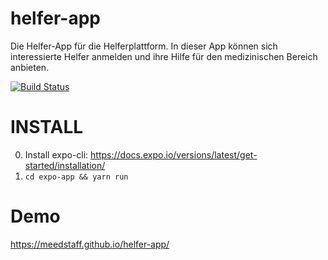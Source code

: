 # helfer-app
Die Helfer-App für die Helferplattform. In dieser App können sich interessierte Helfer anmelden und ihre Hilfe für den medizinischen Bereich anbieten.

[![Build Status](https://travis-ci.org/helferplattform/helfer-app.svg?branch=master)](https://travis-ci.org/helferplattform/helfer-app)

# INSTALL
0. Install expo-cli: https://docs.expo.io/versions/latest/get-started/installation/
1. `cd expo-app && yarn run`

# Demo
https://meedstaff.github.io/helfer-app/
